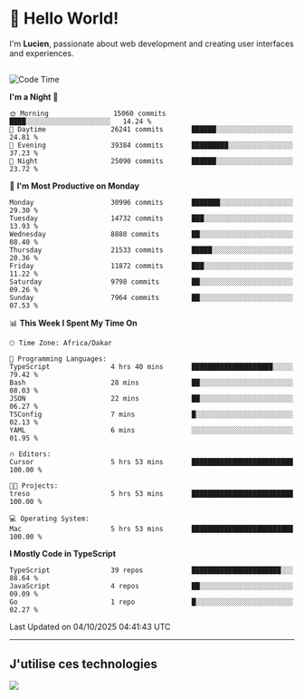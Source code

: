 # 👋 Hello World!

I'm **Lucien**, passionate about web development and creating user interfaces and experiences.

##

<!--START_SECTION:waka-->
![Code Time](http://img.shields.io/badge/Code%20Time-3%2C921%20hrs%2018%20mins-blue)

**I'm a Night 🦉** 

```text
🌞 Morning                15060 commits       ████░░░░░░░░░░░░░░░░░░░░░   14.24 % 
🌆 Daytime                26241 commits       ██████░░░░░░░░░░░░░░░░░░░   24.81 % 
🌃 Evening                39384 commits       █████████░░░░░░░░░░░░░░░░   37.23 % 
🌙 Night                  25090 commits       ██████░░░░░░░░░░░░░░░░░░░   23.72 % 
```
📅 **I'm Most Productive on Monday** 

```text
Monday                   30996 commits       ███████░░░░░░░░░░░░░░░░░░   29.30 % 
Tuesday                  14732 commits       ███░░░░░░░░░░░░░░░░░░░░░░   13.93 % 
Wednesday                8880 commits        ██░░░░░░░░░░░░░░░░░░░░░░░   08.40 % 
Thursday                 21533 commits       █████░░░░░░░░░░░░░░░░░░░░   20.36 % 
Friday                   11872 commits       ███░░░░░░░░░░░░░░░░░░░░░░   11.22 % 
Saturday                 9798 commits        ██░░░░░░░░░░░░░░░░░░░░░░░   09.26 % 
Sunday                   7964 commits        ██░░░░░░░░░░░░░░░░░░░░░░░   07.53 % 
```


📊 **This Week I Spent My Time On** 

```text
🕑︎ Time Zone: Africa/Dakar

💬 Programming Languages: 
TypeScript               4 hrs 40 mins       ████████████████████░░░░░   79.42 % 
Bash                     28 mins             ██░░░░░░░░░░░░░░░░░░░░░░░   08.03 % 
JSON                     22 mins             ██░░░░░░░░░░░░░░░░░░░░░░░   06.27 % 
TSConfig                 7 mins              █░░░░░░░░░░░░░░░░░░░░░░░░   02.13 % 
YAML                     6 mins              ░░░░░░░░░░░░░░░░░░░░░░░░░   01.95 % 

🔥 Editors: 
Cursor                   5 hrs 53 mins       █████████████████████████   100.00 % 

🐱‍💻 Projects: 
treso                    5 hrs 53 mins       █████████████████████████   100.00 % 

💻 Operating System: 
Mac                      5 hrs 53 mins       █████████████████████████   100.00 % 
```

**I Mostly Code in TypeScript** 

```text
TypeScript               39 repos            ██████████████████████░░░   88.64 % 
JavaScript               4 repos             ██░░░░░░░░░░░░░░░░░░░░░░░   09.09 % 
Go                       1 repo              █░░░░░░░░░░░░░░░░░░░░░░░░   02.27 % 
```




 Last Updated on 04/10/2025 04:41:43 UTC
<!--END_SECTION:waka-->
---

## J'utilise ces technologies

<p align="left">
  <a href="https://skillicons.dev">
    <img src="https://skillicons.dev/icons?i=ts,js,go,ruby,css,scss,tailwind,react,vite,nextjs,docker,figma,ableton" />
  </a>
</p>


